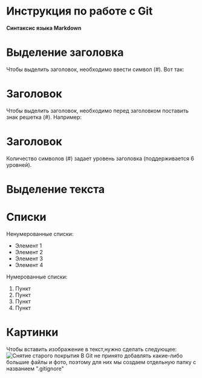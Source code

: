 # Инструкция по работе с Git

**Синтаксис языка Markdown**

# Выделение заголовка
Чтобы выделить заголовок, необходимо ввести символ (#). 
Вот так: 
# Заголовок

Чтобы выделить заголовок, необходимо перед заголовком поставить знак решетка (#). Например: 
# Заголовок 
Количество символов (#) задает уровень заголовка (поддерживается 6 уровней).

# Выделение текста

# Списки
Ненумерованные списки:
* Элемент 1
* Элемент 2
* Элемент 3
* Элемент 4

Нумерованные списки:
1. Пункт
2. Пункт
3. Пункт
4. Пункт


# Картинки
Чтобы вставить изображение в текст,нужно сделать следующее:
![Снятие старого покрытия](%D0%A1%D0%BD%D1%8F%D1%82%D0%B8%D0%B5.jpg)
В Git не принято добавлять какие-либо большие файлы и фото, поэтому для них мы создаем отдельную папку с названием ".gitignore"